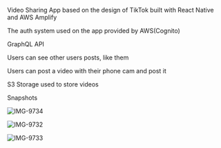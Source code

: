 Video Sharing App based on the design of TikTok built with React Native and AWS Amplify

The auth system used on the app provided by AWS(Cognito)

GraphQL API

Users can see other users posts, like them

Users can post a video with their phone cam and post it

S3 Storage used to store videos

Snapshots


![IMG-9734](https://user-images.githubusercontent.com/93079470/138595319-cf0719ce-ebe0-4133-9470-68d27c7bae5b.PNG)


![IMG-9732](https://user-images.githubusercontent.com/93079470/138595332-e6b3f862-6ccf-40c1-a354-6286fbbefab1.PNG)


![IMG-9733](https://user-images.githubusercontent.com/93079470/138595345-c5ab6e67-ffdd-451f-a417-b45a98d31b62.PNG)


